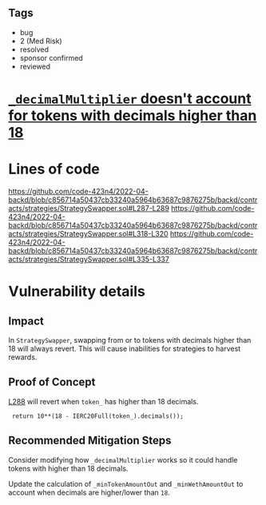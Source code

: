 ## Tags

- bug
- 2 (Med Risk)
- resolved
- sponsor confirmed
- reviewed

# [`_decimalMultiplier` doesn't account for tokens with decimals higher than 18](https://github.com/code-423n4/2022-04-backd-findings/issues/49) 

# Lines of code

https://github.com/code-423n4/2022-04-backd/blob/c856714a50437cb33240a5964b63687c9876275b/backd/contracts/strategies/StrategySwapper.sol#L287-L289
https://github.com/code-423n4/2022-04-backd/blob/c856714a50437cb33240a5964b63687c9876275b/backd/contracts/strategies/StrategySwapper.sol#L318-L320
https://github.com/code-423n4/2022-04-backd/blob/c856714a50437cb33240a5964b63687c9876275b/backd/contracts/strategies/StrategySwapper.sol#L335-L337


# Vulnerability details

## Impact
In `StrategySwapper`, swapping from or to tokens with decimals higher than 18 will always revert. This will cause inabilities for strategies to harvest rewards.

## Proof of Concept
[L288](https://github.com/code-423n4/2022-04-backd/blob/c856714a50437cb33240a5964b63687c9876275b/backd/contracts/strategies/StrategySwapper.sol#L288) will revert when `token_` has higher than 18 decimals.
```
 return 10**(18 - IERC20Full(token_).decimals());
```


## Recommended Mitigation Steps
Consider modifying how `_decimalMultiplier` works so it could handle tokens with higher than 18 decimals. 

Update the calculation of `_minTokenAmountOut` and `_minWethAmountOut` to account when decimals are higher/lower than `18`.

